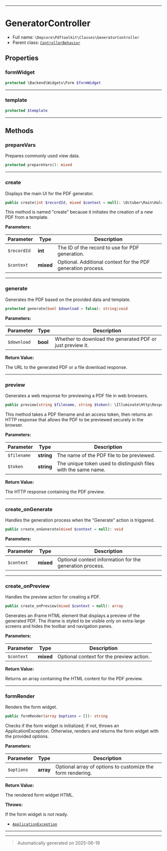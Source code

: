 ***

# GeneratorController





* Full name: `\Depcore\Pdftoolkit\Classes\GeneratorController`
* Parent class: [`ControllerBehavior`](../../../Backend/Classes/ControllerBehavior.md)



## Properties


### formWidget



```php
protected \Backend\Widgets\Form $formWidget
```






***

### template



```php
protected $template
```






***

## Methods


### prepareVars

Prepares commonly used view data.

```php
protected prepareVars(): mixed
```












***

### create

Displays the main UI for the PDF generator.

```php
public create(int $recordId, mixed $context = null): \October\Rain\Halcyon\Model|void
```

This method is named "create" because it initiates the creation of a new PDF from a template.






**Parameters:**

| Parameter | Type | Description |
|-----------|------|-------------|
| `$recordId` | **int** | The ID of the record to use for PDF generation. |
| `$context` | **mixed** | Optional. Additional context for the PDF generation process. |





***

### generate

Generates the PDF based on the provided data and template.

```php
protected generate(bool $download = false): string|void
```








**Parameters:**

| Parameter | Type | Description |
|-----------|------|-------------|
| `$download` | **bool** | Whether to download the generated PDF or just preview it. |


**Return Value:**

The URL to the generated PDF or a file download response.




***

### preview

Generates a web response for previewing a PDF file in web browsers.

```php
public preview(string $filename, string $token): \Illuminate\Http\Response
```

This method takes a PDF filename and an access token, then returns an HTTP response
that allows the PDF to be previewed securely in the browser.






**Parameters:**

| Parameter | Type | Description |
|-----------|------|-------------|
| `$filename` | **string** | The name of the PDF file to be previewed. |
| `$token` | **string** | The unique token used to distinguish files with the same name. |


**Return Value:**

The HTTP response containing the PDF preview.




***

### create_onGenerate

Handles the generation process when the "Generate" action is triggered.

```php
public create_onGenerate(mixed $context = null): void
```








**Parameters:**

| Parameter | Type | Description |
|-----------|------|-------------|
| `$context` | **mixed** | Optional context information for the generation process. |





***

### create_onPreview

Handles the preview action for creating a PDF.

```php
public create_onPreview(mixed $context = null): array
```

Generates an iframe HTML element that displays a preview of the generated PDF.
The iframe is styled to be visible only on extra-large screens and hides the toolbar and navigation panes.






**Parameters:**

| Parameter | Type | Description |
|-----------|------|-------------|
| `$context` | **mixed** | Optional context for the preview action. |


**Return Value:**

Returns an array containing the HTML content for the PDF preview.




***

### formRender

Renders the form widget.

```php
public formRender(array $options = []): string
```

Checks if the form widget is initialized; if not, throws an ApplicationException.
Otherwise, renders and returns the form widget with the provided options.






**Parameters:**

| Parameter | Type | Description |
|-----------|------|-------------|
| `$options` | **array** | Optional array of options to customize the form rendering. |


**Return Value:**

The rendered form widget HTML.



**Throws:**
<p>If the form widget is not ready.</p>

- [`ApplicationException`](../../../ApplicationException.md)



***


***
> Automatically generated on 2025-06-19
